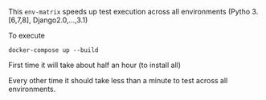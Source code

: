 This `env-matrix` speeds up test execution across all environments (Pytho 3.[6,7,8],  Django2.0,...,3.1)

To execute

`docker-compose up --build`

First time it will take about half an hour (to install all)

Every other time it should take less than a minute to test across all environments.
